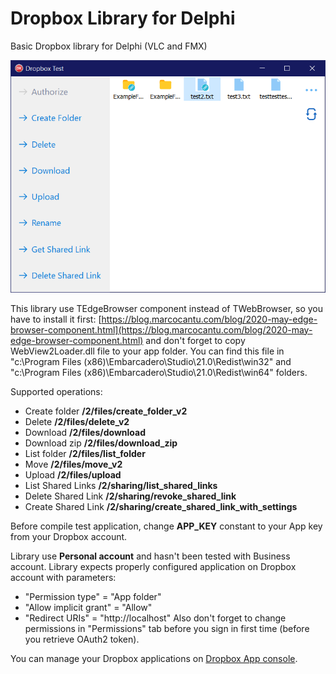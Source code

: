 # Dropbox Library for Delphi
Basic Dropbox library for Delphi (VLC and FMX)

![Test application screenshot](/DropboxTest/Img/DropboxTest.png?raw=true "Test application screenshot")

This library use TEdgeBrowser component instead of TWebBrowser, so you have to install it first:
[https://blog.marcocantu.com/blog/2020-may-edge-browser-component.html](https://blog.marcocantu.com/blog/2020-may-edge-browser-component.html)
and don't forget to copy WebView2Loader.dll file to your app folder. You can find this file in "c:\Program Files (x86)\Embarcadero\Studio\21.0\Redist\win32\" and "c:\Program Files (x86)\Embarcadero\Studio\21.0\Redist\win64\" folders.

Supported operations:

 * Create folder **/2/files/create_folder_v2**
 * Delete **/2/files/delete_v2**
 * Download **/2/files/download**
 * Download zip **/2/files/download_zip**
 * List folder **/2/files/list_folder**
 * Move **/2/files/move_v2**
 * Upload **/2/files/upload**
 * List Shared Links **/2/sharing/list_shared_links**
 * Delete Shared Link **/2/sharing/revoke_shared_link**
 * Create Shared Link **/2/sharing/create_shared_link_with_settings**

Before compile test application, change **APP_KEY** constant to your App key from your Dropbox account.

Library use **Personal account** and hasn't been tested with Business account.
Library expects properly configured application on Dropbox account with parameters:

 * "Permission type" = "App folder"
 * "Allow implicit grant" = "Allow"
 * "Redirect URIs" = "http://localhost"
Also don't forget to change permissions in "Permissions" tab before you sign in first time (before you retrieve OAuth2 token).

You can manage your Dropbox applications on [Dropbox App console](https://www.dropbox.com/developers/apps).
